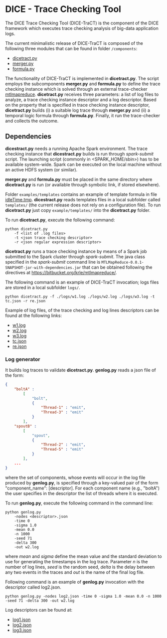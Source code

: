 # DICE - Trace Checking Tool 

The DICE Trace Checking Tool (DICE-TraCT) is the component of the DICE framework which executes trace checking analysis of big-data application logs.

The current minimalistic release of DICE-TraCT is composed of the following three modules that can be found in folder ```/components```:

* [dicetract.py](https://github.com/dice-project/DICE-Trace-Checking/blob/master/components/dicetract.py)
* [merger.py](https://github.com/dice-project/DICE-Trace-Checking/blob/master/components/merger.py)
* [formula.py](https://github.com/dice-project/DICE-Trace-Checking/blob/master/components/formula.py)

The functionality of DICE-TraCT is implemented in **dicetract.py**. The script employs the subcomponents **merger.py** and **formula.py** to define the trace checking instance which is solved through an external trace-checker [mtlmapreduce](https://bitbucket.org/krle/mtlmapreduce/src/29b53e3de83b?at=master). **dicetract.py** receives three parameters: a list of log files to analyze, a trace checking instance descriptor and a log descriptor. Based on the property that is specified in trace checking instance descriptor, **dicetract.py** builds (i) a suitable log trace through **merger.py** and (ii) a temporal logic formula through **formula.py**. Finally, it run the trace-checker and collects the outcome.

 

## Dependencies

**dicestract.py** needs a running Apache Spark environment. The trace checking instance that **dicestract.py** builds is run through *spark-submit* script. The launching script (commonly in <SPARK_HOME/sbin>) has to be available system-wide.
Spark can be executed on the local machine without an active HDFS system (or similar).

**merger.py** and **formula.py**  must be placed in the same directory where **dicetract.py** is run (or available through symbolic link, if stored elsewhere).

Folder ```examples/templates``` contains an example of template formula in file [idleTime.tmp](https://github.com/dice-project/DICE-Trace-Checking/blob/master/examples/templates/idleTime.tmp). **dicestract.py** reads templates files in a local subfolder called ```templates/``` (the current release does not rely on a configuration file). To run **dicetract.py** just copy ```example/templates/``` into the **dicetract.py** folder.

To run **dicetract.py**, execute the following command:

```
python dicetract.py 
	-f <list of .log files> 
    -t <json trace checking descriptor> 
    -r <json regular expression descriptor>
```

**dicetract.py** runs a trace checking instance by means of a Spark job submitted to the Spark cluster through *spark-submit*. The java class specified in the *spark-submit* command line is ```MTLMapReduce-0.0.1-SNAPSHOT-jar-with-dependencies.jar``` that can be obtained following the directives at https://bitbucket.org/krle/mtlmapreduce/.

The following command is an example of DICE-TraCT invocation; logs files are stored in a local subfolder ```logs/```.
```
python dicetract.py -f ./logs/w1.log ./logs/w2.log ./logs/w3.log -t tc.json -r re.json
```
Example of log files, of the trace checking and log lines descriptors can be found at the following links:
* [w1.log](https://github.com/dice-project/DICE-Trace-Checking/blob/master/utils/log_generator/w1.log)
* [w2.log](https://github.com/dice-project/DICE-Trace-Checking/blob/master/utils/log_generator/w2.log)
* [w3.log](https://github.com/dice-project/DICE-Trace-Checking/blob/master/utils/log_generator/w3.log)
* [tc.json](https://github.com/dice-project/DICE-Trace-Checking/blob/master/examples/tc.json)
* [re.json](https://github.com/dice-project/DICE-Trace-Checking/blob/master/examples/re.json)

### Log generator
It builds log traces to validate **dicetract.py**. **genlog.py** reads a json file of the form:

```json
{
	"boltA" : 
		[
			"bolt",
			{
				"Thread-1" : "emit",
				"Thread-3" : "emit"
			}
		],
	"spoutB" : 
		[
			"spout",
			{
				"Thread-2" : "emit",
				"Thread-5" : "emit"
			}
		],
    ...
}
```
where the set of components, whose events will occur in the log file produced by **genlog.py**, is specified through a key-valued pair of the form "component_name": [descriptor]. For each component name (e.g., "boltA") the user specifies in the descriptor the list of threads where it is executed.

To run **genlog.py**, execute the following command in the command line:

```
python genlog.py 
	-nodes <descriptor>.json 
    -time 0 
    -sigma 1.0 
    -mean 0.0 
    -n 1000 
    -seed 71 
    -delta 300 
    -out w2.log
```
where *mean* and *sigma* define the mean value and the standard deviation to use for generating the timestamps in the log trace. Parameter *n* is the number of log lines, *seed* is the random seed, *delta* is the delay between any two events in the traces and *out* is the name of the final log file.

Following command is an example of **genlog.py** invocation with the descriptor called log2.json.
```
python genlog.py -nodes log2.json -time 0 -sigma 1.0 -mean 0.0 -n 1000 -seed 71 -delta 300 -out w2.log
```

Log descriptors can be found at:
* [log1.json](https://github.com/dice-project/DICE-Trace-Checking/blob/master/utils/log_generator/log1.json)
* [log2.json](https://github.com/dice-project/DICE-Trace-Checking/blob/master/utils/log_generator/log2.json)
* [log3.json](https://github.com/dice-project/DICE-Trace-Checking/blob/master/utils/log_generator/log3.json)



